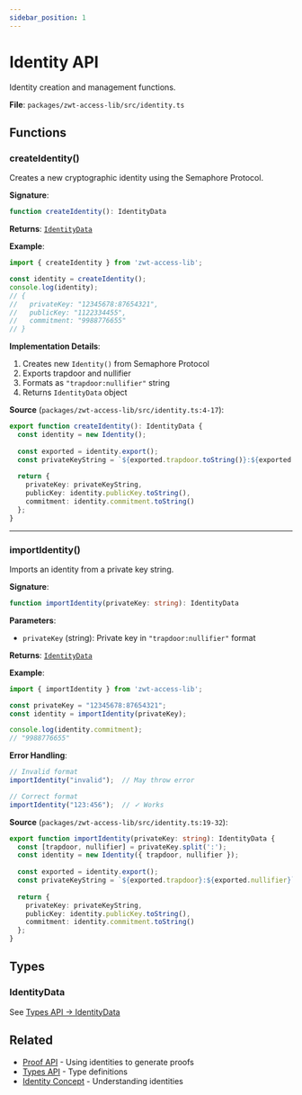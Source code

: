 ```yaml
---
sidebar_position: 1
---
```


# Identity API

Identity creation and management functions.

**File**: `packages/zwt-access-lib/src/identity.ts`

## Functions

### createIdentity()

Creates a new cryptographic identity using the Semaphore Protocol.

**Signature**:
```typescript
function createIdentity(): IdentityData
```

**Returns**: [`IdentityData`](types#identitydata)

**Example**:
```typescript
import { createIdentity } from 'zwt-access-lib';

const identity = createIdentity();
console.log(identity);
// {
//   privateKey: "12345678:87654321",
//   publicKey: "1122334455",
//   commitment: "9988776655"
// }
```

**Implementation Details**:
1. Creates new `Identity()` from Semaphore Protocol
2. Exports trapdoor and nullifier
3. Formats as `"trapdoor:nullifier"` string
4. Returns `IdentityData` object

**Source** (`packages/zwt-access-lib/src/identity.ts:4-17`):
```typescript
export function createIdentity(): IdentityData {
  const identity = new Identity();
  
  const exported = identity.export();
  const privateKeyString = `${exported.trapdoor.toString()}:${exported.nullifier.toString()}`;
  
  return {
    privateKey: privateKeyString,
    publicKey: identity.publicKey.toString(),
    commitment: identity.commitment.toString()
  };
}
```

---

### importIdentity()

Imports an identity from a private key string.

**Signature**:
```typescript
function importIdentity(privateKey: string): IdentityData
```

**Parameters**:
- `privateKey` (string): Private key in `"trapdoor:nullifier"` format

**Returns**: [`IdentityData`](types#identitydata)

**Example**:
```typescript
import { importIdentity } from 'zwt-access-lib';

const privateKey = "12345678:87654321";
const identity = importIdentity(privateKey);

console.log(identity.commitment);
// "9988776655"
```

**Error Handling**:
```typescript
// Invalid format
importIdentity("invalid");  // May throw error

// Correct format
importIdentity("123:456");  // ✓ Works
```

**Source** (`packages/zwt-access-lib/src/identity.ts:19-32`):
```typescript
export function importIdentity(privateKey: string): IdentityData {
  const [trapdoor, nullifier] = privateKey.split(':');
  const identity = new Identity({ trapdoor, nullifier });
  
  const exported = identity.export();
  const privateKeyString = `${exported.trapdoor}:${exported.nullifier}`;
  
  return {
    privateKey: privateKeyString,
    publicKey: identity.publicKey.toString(),
    commitment: identity.commitment.toString()
  };
}
```

## Types

### IdentityData

See [Types API → IdentityData](types#identitydata)

## Related

- [Proof API](proof) - Using identities to generate proofs
- [Types API](types) - Type definitions
- [Identity Concept](../../concepts/identity) - Understanding identities

